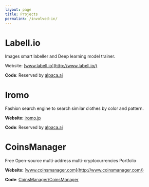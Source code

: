 ```yaml
---
layout: page
title: Projects
permalink: /involved-in/
---
```




# Labell.io

Images smart labeller and Deep learning model trainer.

Website: [www.labell.io](http://www.labell.io/)

**Code**: Reserved by [alpaca.ai](https://www.alpaca.ai/)


# Iromo

Fashion search engine to search similar clothes by color and pattern.

**Website**: [iromo.jp](http://iromo.jp/)

**Code**: Reserved by [alpaca.ai](https://www.alpaca.ai/)


# CoinsManager

Free Open-source multi-address multi-cryptocurrencies Portfolio

**Website**: [www.coinsmanager.com](http://www.coinsmanager.com/)

**Code**: [CoinsManager/CoinsManager](https://github.com/CoinsManager/CoinsManager)
